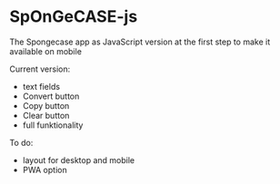 # SpOnGeCASE-js
The Spongecase app as JavaScript version at the first step to make it available on mobile

Current version:
- text fields
- Convert button
- Copy button
- Clear button
- full funktionality

To do:
- layout for desktop and mobile
- PWA option
